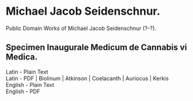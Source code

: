 # Michael Jacob Seidenschnur.

Public Domain Works of Michael Jacob Seidenschnur (?-?).

## Specimen Inaugurale Medicum de Cannabis vi Medica.

Latin - Plain Text  
Latin - PDF | Biolinum | Atkinson | Coelacanth | Auriocus | Kerkis  
English - Plain Text  
English - PDF  

